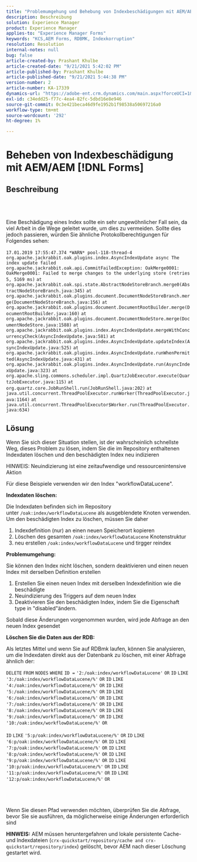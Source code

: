```yaml
---
title: "Problemumgehung und Behebung von Indexbeschädigungen mit AEM/AEM Forms"
description: Beschreibung
solution: Experience Manager
product: Experience Manager
applies-to: "Experience Manager Forms"
keywords: "KCS,AEM Forms, RDBMK, Indexkorruption"
resolution: Resolution
internal-notes: null
bug: false
article-created-by: Prashant Khulbe
article-created-date: "9/21/2021 5:42:02 PM"
article-published-by: Prashant Khulbe
article-published-date: "9/21/2021 5:44:38 PM"
version-number: 2
article-number: KA-17339
dynamics-url: "https://adobe-ent.crm.dynamics.com/main.aspx?forceUCI=1&pagetype=entityrecord&etn=knowledgearticle&id=13171039-031b-ec11-b6e6-000d3a34dd41"
exl-id: c34edd25-f77c-4ea4-82fc-5dbd16e8e946
source-git-commit: 0c3e421beca46d9fe1952b1f98538a50697216a0
workflow-type: tm+mt
source-wordcount: '292'
ht-degree: 1%

---
```


# Beheben von Indexbeschädigung mit AEM/AEM [!DNL Forms]

## Beschreibung

<br><br><br>Eine Beschädigung eines Index sollte ein sehr ungewöhnlicher Fall sein, da viel Arbeit in die Wege geleitet wurde, um dies zu vermeiden. Sollte dies jedoch passieren, würden Sie ähnliche Protokollberechtigungen für Folgendes sehen:<br><br>`17.01.2019 17:55:47.374 *WARN* pool-118-thread-4 org.apache.jackrabbit.oak.plugins.index.AsyncIndexUpdate async The index update failed` `org.apache.jackrabbit.oak.api.CommitFailedException: OakMerge0001: OakMerge0001: Failed to merge changes to the underlying store (retries 5, 5169 ms)` `at org.apache.jackrabbit.oak.spi.state.AbstractNodeStoreBranch.merge0(AbstractNodeStoreBranch.java:345)` `at org.apache.jackrabbit.oak.plugins.document.DocumentNodeStoreBranch.merge(DocumentNodeStoreBranch.java:156)` `at org.apache.jackrabbit.oak.plugins.document.DocumentRootBuilder.merge(DocumentRootBuilder.java:160)` `at org.apache.jackrabbit.oak.plugins.document.DocumentNodeStore.merge(DocumentNodeStore.java:1588)` `at org.apache.jackrabbit.oak.plugins.index.AsyncIndexUpdate.mergeWithConcurrencyCheck(AsyncIndexUpdate.java:581)` `at org.apache.jackrabbit.oak.plugins.index.AsyncIndexUpdate.updateIndex(AsyncIndexUpdate.java:525)` `at org.apache.jackrabbit.oak.plugins.index.AsyncIndexUpdate.runWhenPermitted(AsyncIndexUpdate.java:431)` `at org.apache.jackrabbit.oak.plugins.index.AsyncIndexUpdate.run(AsyncIndexUpdate.java:323)` `at org.apache.sling.commons.scheduler.impl.QuartzJobExecutor.execute(QuartzJobExecutor.java:115)` `at org.quartz.core.JobRunShell.run(JobRunShell.java:202)` `at java.util.concurrent.ThreadPoolExecutor.runWorker(ThreadPoolExecutor.java:1164)` `at java.util.concurrent.ThreadPoolExecutor$Worker.run(ThreadPoolExecutor.java:634)`

## Lösung


Wenn Sie sich dieser Situation stellen, ist der wahrscheinlich schnellste Weg, dieses Problem zu lösen, indem Sie die im Repository enthaltenen Indexdaten löschen und den beschädigten Index neu indizieren

HINWEIS: Neuindizierung ist eine zeitaufwendige und ressourcenintensive Aktion

Für diese Beispiele verwenden wir den Index &quot;workflowDataLucene&quot;.

<b>Indexdaten löschen: </b>

Die Indexdaten befinden sich im Repository unter `/oak:index/workflowDataLucene` als ausgeblendete Knoten verwenden. Um den beschädigten Index zu löschen, müssen Sie daher

1. Indexdefinition (nur) an einen neuen Speicherort kopieren
2. Löschen des gesamten `/oak:index/workflowDataLucene` Knotenstruktur
3. neu erstellen `/oak:index/workflowDataLucene` und tirgger reindex


<b>Problemumgehung:</b>

Sie können den Index nicht löschen, sondern deaktivieren und einen neuen Index mit derselben Definition erstellen

1. Erstellen Sie einen neuen Index mit derselben Indexdefinition wie die beschädigte
2. Neuindizierung des Triggers auf dem neuen Index
3. Deaktivieren Sie den beschädigten Index, indem Sie die Eigenschaft type in &quot;disabled&quot;ändern.


Sobald diese Änderungen vorgenommen wurden, wird jede Abfrage an den neuen Index gesendet

<b>Löschen Sie die Daten aus der RDB:</b>

Als letztes Mittel und wenn Sie auf RDBmk laufen, können Sie analysieren, um die Indexdaten direkt aus der Datenbank zu löschen, mit einer Abfrage ähnlich der:

`DELETE` `FROM` `NODES` `WHERE`
`ID =` `'2:/oak:index/workflowDataLucene'` `OR` `ID` `LIKE` `'3:/oak:index/workflowDataLucene/%'` `OR` `ID` `LIKE` `'4:/oak:index/workflowDataLucene/%'` `OR` `ID` `LIKE` `'5:/oak:index/workflowDataLucene/%'` `OR` `ID` `LIKE` `'6:/oak:index/workflowDataLucene/%'` `OR` `ID` `LIKE` `'7:/oak:index/workflowDataLucene/%'` `OR` `ID` `LIKE` `'8:/oak:index/workflowDataLucene/%'` `OR` `ID` `LIKE` `'9:/oak:index/workflowDataLucene/%'` `OR` `ID` `LIKE` `'10:/oak:index/workflowDataLucene/%'` `OR` ` ` <br><br>`ID` `LIKE` `'5:p/oak:index/workflowDataLucene/%'` `OR` `ID` `LIKE` `'6:p/oak:index/workflowDataLucene/%'` `OR` `ID` `LIKE` `'7:p/oak:index/workflowDataLucene/%'` `OR` `ID` `LIKE` `'8:p/oak:index/workflowDataLucene/%'` `OR` `ID` `LIKE` `'9:p/oak:index/workflowDataLucene/%'` `OR` `ID` `LIKE` `'10:p/oak:index/workflowDataLucene/%'` `OR` `ID` `LIKE` `'11:p/oak:index/workflowDataLucene/%'` `OR` `ID` `LIKE` `'12:p/oak:index/workflowDataLucene/%'` `OR`<br><br> <br><br><br>
Wenn Sie diesen Pfad verwenden möchten, überprüfen Sie die Abfrage, bevor Sie sie ausführen, da möglicherweise einige Änderungen erforderlich sind

<b>HINWEIS:</b> AEM müssen heruntergefahren und lokale persistente Cache- und Indexdateien (`crx-quickstart/repository/cache and crx-quickstart/repository/index`) gelöscht, bevor AEM nach dieser Löschung gestartet wird.


